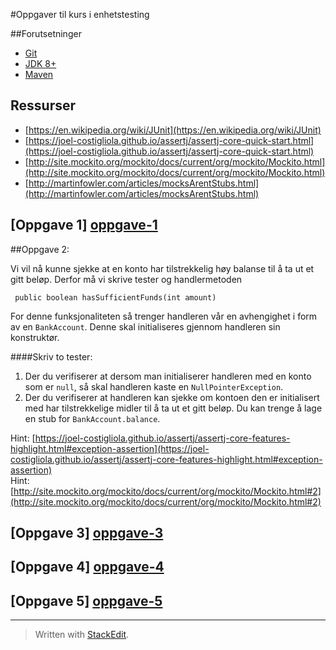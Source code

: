 #Oppgaver til kurs i enhetstesting

##Forutsetninger

 - [Git](https://git-scm.com/)
 - [JDK 8+](http://www.oracle.com/technetwork/java/javase/downloads/index.html)
 - [Maven](https://maven.apache.org/)

## Ressurser

 - [https://en.wikipedia.org/wiki/JUnit](https://en.wikipedia.org/wiki/JUnit)
 - [https://joel-costigliola.github.io/assertj/assertj-core-quick-start.html](https://joel-costigliola.github.io/assertj/assertj-core-quick-start.html)
 - [http://site.mockito.org/mockito/docs/current/org/mockito/Mockito.html](http://site.mockito.org/mockito/docs/current/org/mockito/Mockito.html)
 - [http://martinfowler.com/articles/mocksArentStubs.html](http://martinfowler.com/articles/mocksArentStubs.html)

## [Oppgave 1] [oppgave-1]

##Oppgave 2:

Vi vil nå kunne sjekke at en konto har tilstrekkelig høy balanse til å ta ut et gitt beløp. Derfor må vi skrive tester og handlermetoden

	 public boolean hasSufficientFunds(int amount)

For denne funksjonaliteten så trenger handleren vår en avhengighet i form av en `BankAccount`. Denne skal initialiseres gjennom handleren sin konstruktør.

####Skriv to tester:

 1. Der du verifiserer at dersom man initialiserer handleren med en konto som er `null`, så skal handleren kaste en `NullPointerException`.
 2. Der du verifiserer at handleren kan sjekke om kontoen den er initialisert med har tilstrekkelige midler til å ta ut et gitt beløp. Du kan trenge å lage en stub for `BankAccount.balance`.

Hint:  [https://joel-costigliola.github.io/assertj/assertj-core-features-highlight.html#exception-assertion](https://joel-costigliola.github.io/assertj/assertj-core-features-highlight.html#exception-assertion)  
Hint: [http://site.mockito.org/mockito/docs/current/org/mockito/Mockito.html#2](http://site.mockito.org/mockito/docs/current/org/mockito/Mockito.html#2)

## [Oppgave 3] [oppgave-3]
## [Oppgave 4] [oppgave-4]
## [Oppgave 5] [oppgave-5]
----------

> Written with [StackEdit](https://stackedit.io/).

[oppgave-1]: https://github.com/mesan/kurs-enhetstesting/tree/oppgave-1
[oppgave-2]: https://github.com/mesan/kurs-enhetstesting/tree/oppgave-2
[oppgave-3]: https://github.com/mesan/kurs-enhetstesting/tree/oppgave-3
[oppgave-4]: https://github.com/mesan/kurs-enhetstesting/tree/oppgave-4
[oppgave-5]: https://github.com/mesan/kurs-enhetstesting/tree/oppgave-5
